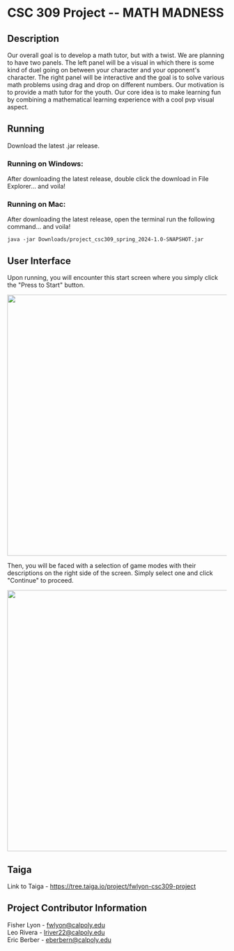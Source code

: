 # CSC 309 Project -- MATH MADNESS

## Description
Our overall goal is to develop a math tutor, but with a twist. We are planning to have two panels. The left panel will be a visual in which there is some kind of duel going on between your character and your opponent's character. The right panel will be interactive and the goal is to solve various math problems using drag and drop on different numbers. Our motivation is to provide a math tutor for the youth. Our core idea is to make learning fun by combining a mathematical learning experience with a cool pvp visual aspect. <br>

## Running
Download the latest .jar release. <br>

### Running on Windows:
After downloading the latest release, double click the download in File Explorer... and voila!

### Running on Mac:
After downloading the latest release, open the terminal run the following command... and voila!
```
java -jar Downloads/project_csc309_spring_2024-1.0-SNAPSHOT.jar
```

## User Interface
Upon running, you will encounter this start screen where you simply click the "Press to Start" button. <br>
<p align="center">
  <IMG SRC="https://github.com/fisherlyon/project_csc309_spring_2024/blob/main/assets/home.png" WIDTH=600>
</p>

Then, you will be faced with a selection of game modes with their descriptions on the right side of the screen. Simply select one and click "Continue" to proceed. <br>
<p align="center">
  <IMG SRC="https://github.com/fisherlyon/project_csc309_spring_2024/blob/main/assets/gamemode.png" WIDTH=600>
</p>

## Taiga
Link to Taiga - https://tree.taiga.io/project/fwlyon-csc309-project

## Project Contributor Information
Fisher Lyon - fwlyon@calpoly.edu <br/>
Leo Rivera  - lriver22@calpoly.edu <br/>
Eric Berber - eberbern@calpoly.edu <br/>
